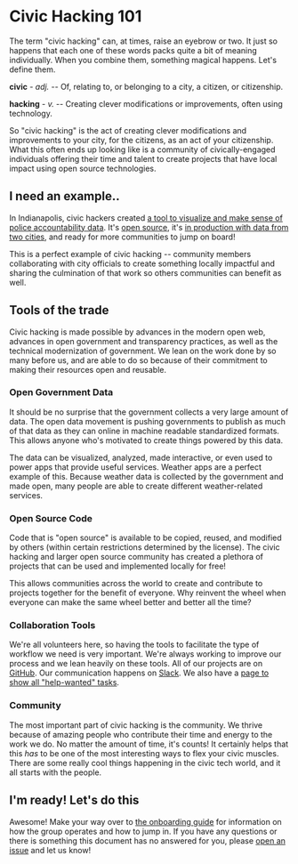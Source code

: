 # Civic Hacking 101

The term "civic hacking" can, at times, raise an eyebrow or two. It just so
happens that each one of these words packs quite a bit of meaning individually.
When you combine them, something magical happens. Let's define them.

**civic** - *adj.* -- Of, relating to, or belonging to a city, a citizen, or
citizenship.

**hacking** - *v.* -- Creating clever modifications or improvements, often using
technology.

So "civic hacking" is the act of creating clever modifications and improvements
to your city, for the citizens, as an act of your citizenship. What this often
ends up looking like is a community of civically-engaged individuals offering
their time and talent to create projects that have local impact using open
source technologies.

## I need an example..

In Indianapolis, civic hackers created [a tool to visualize and make sense of
police accountability data](comport-story). It's [open source](comport-gh), it's
[in production with data from two cities](comport-site), and ready for more
communities to jump on board!

This is a perfect example of civic hacking -- community members collaborating
with city officials to create something locally impactful and sharing the
culmination of that work so others communities can benefit as well.

[comport-story]: https://www.codeforamerica.org/blog/2015/12/04/comport-open-police-data-in-indianapolis-and-beyond/
[comport-gh]: https://github.com/codeforamerica/comport
[comport-site]: https://www.projectcomport.org/

## Tools of the trade

Civic hacking is made possible by advances in the modern open web, advances in
open government and transparency practices, as well as the technical
modernization of government. We lean on the work done by so many before us, and
are able to do so because of their commitment to making their resources open and
reusable.

### Open Government Data

It should be no surprise that the government collects a very large amount of
data. The open data movement is pushing governments to publish as much of that
data as they can online in machine readable standardized formats. This allows
anyone who's motivated to create things powered by this data.

The data can be visualized, analyzed, made interactive, or even used to power
apps that provide useful services. Weather apps are a perfect example of this.
Because weather data is collected by the government and made open, many people
are able to create different weather-related services.

### Open Source Code

Code that is "open source" is available to be copied, reused, and modified by
others (within certain restrictions determined by the license). The civic
hacking and larger open source community has created a plethora of projects that
can be used and implemented locally for free!

This allows communities across the world to create and contribute to projects
together for the benefit of everyone. Why reinvent the wheel when everyone can
make the same wheel better and better all the time?

### Collaboration Tools

We're all volunteers here, so having the tools to facilitate the type of
workflow we need is very important. We're always working to improve our process
and we lean heavily on these tools. All of our projects are on
[GitHub](https://github.com/openwichita). Our communication happens on
[Slack](https://openwichita.com/slack). We also have a [page to show all
"help-wanted" tasks](https://help.openwichita.com).

### Community

The most important part of civic hacking is the community. We thrive because of
amazing people who contribute their time and energy to the work we do. No matter
the amount of time, it's counts! It certainly helps that this *has* to be one of
the most interesting ways to flex your civic muscles. There are some really cool
things happening in the civic tech world, and it all starts with the people.

## I'm ready! Let's do this

Awesome! Make your way over to [the onboarding guide](/docs/onboarding-guide.md)
for information on how the group operates and how to jump in. If you have any
questions or there is something this document has no answered for you, please
[open an issue](https://github.com/openwichita/ow-docs/issues/new) and let us
know!

